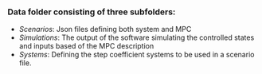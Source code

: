 ### Data folder consisting of three subfolders:

- *Scenarios*: Json files defining both system and MPC 
- *Simulations*: The output of the software simulating the controlled states and inputs based of the MPC description
- *Systems*: Defining the step coefficient systems to be used in a scenario file. 